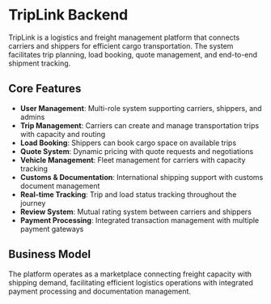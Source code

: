 # TripLink Backend

TripLink is a logistics and freight management platform that connects carriers and shippers for efficient cargo transportation. The system facilitates trip planning, load booking, quote management, and end-to-end shipment tracking.

## Core Features

- **User Management**: Multi-role system supporting carriers, shippers, and admins
- **Trip Management**: Carriers can create and manage transportation trips with capacity and routing
- **Load Booking**: Shippers can book cargo space on available trips
- **Quote System**: Dynamic pricing with quote requests and negotiations
- **Vehicle Management**: Fleet management for carriers with capacity tracking
- **Customs & Documentation**: International shipping support with customs document management
- **Real-time Tracking**: Trip and load status tracking throughout the journey
- **Review System**: Mutual rating system between carriers and shippers
- **Payment Processing**: Integrated transaction management with multiple payment gateways

## Business Model

The platform operates as a marketplace connecting freight capacity with shipping demand, facilitating efficient logistics operations with integrated payment processing and documentation management.